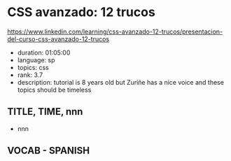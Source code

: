 # CSS avanzado: 12 trucos

https://www.linkedin.com/learning/css-avanzado-12-trucos/presentacion-del-curso-css-avanzado-12-trucos

- duration: 01:05:00
- language: sp
- topics: css
- rank: 3.7
- description: tutorial is 8 years old but Zuriñe has a nice voice and these topics should be timeless

## TITLE, TIME, nnn

- nnn

## VOCAB - SPANISH

```
```
